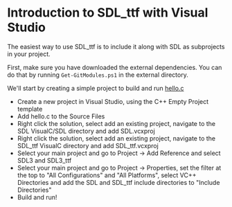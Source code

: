 
# Introduction to SDL_ttf with Visual Studio

The easiest way to use SDL_ttf is to include it along with SDL as subprojects in your project.

First, make sure you have downloaded the external dependencies. You can do that by running `Get-GitModules.ps1` in the external directory.

We'll start by creating a simple project to build and run [hello.c](hello.c)

- Create a new project in Visual Studio, using the C++ Empty Project template
- Add hello.c to the Source Files
- Right click the solution, select add an existing project, navigate to the SDL VisualC/SDL directory and add SDL.vcxproj
- Right click the solution, select add an existing project, navigate to the SDL_ttf VisualC directory and add SDL_ttf.vcxproj
- Select your main project and go to Project -> Add Reference and select SDL3 and SDL3_ttf
- Select your main project and go to Project -> Properties, set the filter at the top to "All Configurations" and "All Platforms", select VC++ Directories and add the SDL and SDL_ttf include directories to "Include Directories"
- Build and run!

